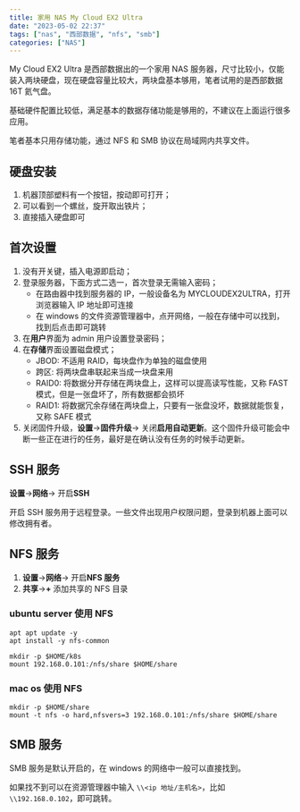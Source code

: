 ```yaml
---
title: 家用 NAS My Cloud EX2 Ultra
date: "2023-05-02 22:37"
tags: ["nas", "西部数据", "nfs", "smb"]
categories: ["NAS"]
---
```


My Cloud EX2 Ultra 是西部数据出的一个家用 NAS 服务器，尺寸比较小，仅能装入两块硬盘，现在硬盘容量比较大，两块盘基本够用，笔者试用的是西部数据 16T 氦气盘。

基础硬件配置比较低，满足基本的数据存储功能是够用的，不建议在上面运行很多应用。

笔者基本只用存储功能，通过 NFS 和 SMB 协议在局域网内共享文件。

## 硬盘安装

1. 机器顶部塑料有一个按钮，按动即可打开；
2. 可以看到一个螺丝，旋开取出铁片；
3. 直接插入硬盘即可

## 首次设置

1. 没有开关键，插入电源即启动；
2. 登录服务器，下面方式二选一，首次登录无需输入密码；
    - 在路由器中找到服务器的 IP，一般设备名为 MYCLOUDEX2ULTRA，打开浏览器输入 IP 地址即可连接
    - 在 windows 的文件资源管理器中，点开网络，一般在存储中可以找到，找到后点击即可跳转
3. 在**用户**界面为 admin 用户设置登录密码；
4. 在**存储**界面设置磁盘模式；
    - JBOD: 不适用 RAID，每块盘作为单独的磁盘使用
    - 跨区: 将两块盘串联起来当成一块盘来用
    - RAID0: 将数据分开存储在两块盘上，这样可以提高读写性能，又称 FAST 模式，但是一张盘坏了，所有数据都会损坏
    - RAID1: 将数据冗余存储在两块盘上，只要有一张盘没坏，数据就能恢复，又称 SAFE 模式
5. 关闭固件升级，**设置**->**固件升级**-> 关闭**启用自动更新**。这个固件升级可能会中断一些正在进行的任务，最好是在确认没有任务的时候手动更新。

## SSH 服务

**设置**->**网络**-> 开启**SSH**

开启 SSH 服务用于远程登录。一些文件出现用户权限问题，登录到机器上面可以修改拥有者。

## NFS 服务

1. **设置**->**网络**-> 开启**NFS 服务**
2. **共享**->**+** 添加共享的 NFS 目录

### ubuntu server 使用 NFS

```shell
apt apt update -y
apt install -y nfs-common

mkdir -p $HOME/k8s
mount 192.168.0.101:/nfs/share $HOME/share
```

### mac os 使用 NFS

```shell
mkdir -p $HOME/share
mount -t nfs -o hard,nfsvers=3 192.168.0.101:/nfs/share $HOME/share
```

## SMB 服务

SMB 服务是默认开启的，在 windows 的网络中一般可以直接找到。

如果找不到可以在资源管理器中输入 `\\<ip 地址/主机名>`，比如 `\\192.168.0.102`，即可跳转。
